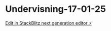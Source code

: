 # Undervisning-17-01-25

[Edit in StackBlitz next generation editor ⚡️](https://stackblitz.com/~/github.com/weisillygoof/Undervisning-17-01-25)